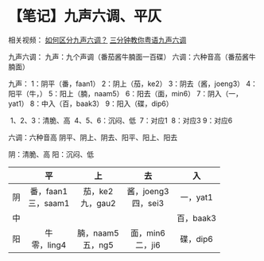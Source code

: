 # 【笔记】九声六调、平仄



相关视频：
[如何区分九声六调？](https://www.bilibili.com/video/BV1pd4y1R7wD/)
[三分钟教你粤语九声六调](https://www.bilibili.com/video/BV1ax411U7Et/)

九声六调：
	九声：九个声调（番茄酱牛腩面一百碟）
	六调：六种音高（番茄酱牛腩面）

九声：
	1：阴平（番，faan1）
	2：阴上（茄，ke2）
	3：阴去（酱，joeng3）
	4：阳平（牛，）
	5：阳上（腩，naam5）
	6：阳去（面，min6）
	7：阴入（一，yat1）
	8：中入（百，baak3）
	9：阳入（碟，dip6）

​	1、2、3：清脆、高
​	4、5、6：沉闷、低
​	7：对应1
​	8：对应3
​	9：对应6

六调：六种音高
	阴平、阴上、阴去、阳平、阳上、阳去

阴：清脆、高
阳：沉闷、低



|      |            平            |           上           |            去            |    入     |
| :--: | :----------------------: | :--------------------: | :----------------------: | :-------: |
|  阴  | 番，faan1<br />三，saam1 | 茄，ke2<br />九，gau2  | 酱，joeng3<br />四，sei3 | 一，yat1  |
|  中  |                          |                        |                          | 百，baak3 |
|  阳  |    牛<br />零，ling4     | 腩，naam5<br />五，ng5 |  面，min6<br />二，ji6   | 碟，dip6  |






